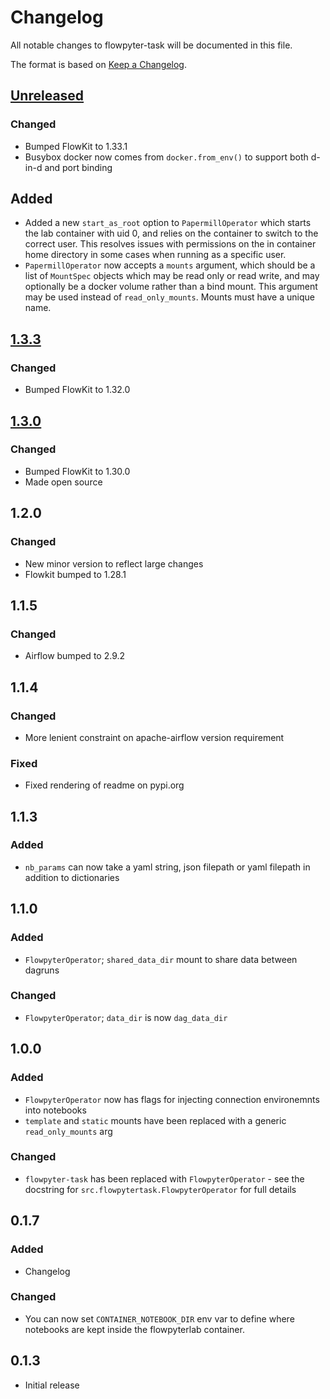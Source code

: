 # Changelog

All notable changes to flowpyter-task will be documented in this file.

The format is based on [Keep a Changelog](https://keepachangelog.com/en/1.0.0/).

## [Unreleased]

### Changed

- Bumped FlowKit to 1.33.1
- Busybox docker now comes from `docker.from_env()` to support both d-in-d and port binding

## Added

- Added a new `start_as_root` option to `PapermillOperator` which starts the lab container with uid 0, and relies on the container to switch to the correct user. This resolves issues with permissions on the in container home directory in some cases when running as a specific user.
- `PapermillOperator` now accepts a `mounts` argument, which should be a list of `MountSpec` objects which may be read only or read write, and may optionally be a docker volume rather than a bind mount. This argument may be used instead of `read_only_mounts`. Mounts must have a unique name.


## [1.3.3]

### Changed

- Bumped FlowKit to 1.32.0

## [1.3.0]

### Changed

- Bumped FlowKit to 1.30.0
- Made open source

## 1.2.0

### Changed
- New minor version to reflect large changes
- Flowkit bumped to 1.28.1

## 1.1.5

### Changed
- Airflow bumped to 2.9.2

## 1.1.4
  
### Changed
- More lenient constraint on apache-airflow version requirement

### Fixed
- Fixed rendering of readme on pypi.org

## 1.1.3

### Added
- `nb_params` can now take a yaml string, json filepath or yaml filepath in addition to dictionaries

## 1.1.0

### Added
- `FlowpyterOperator`; `shared_data_dir` mount to share data between dagruns
  
### Changed
- `FlowpyterOperator`; `data_dir` is now `dag_data_dir`

## 1.0.0

### Added
- `FlowpyterOperator` now has flags for injecting connection environemnts into notebooks
- `template` and `static` mounts have been replaced with a generic `read_only_mounts` arg

### Changed
- `flowpyter-task` has been replaced with `FlowpyterOperator` - see the docstring for `src.flowpytertask.FlowpyterOperator` for full details

## 0.1.7

### Added

- Changelog

### Changed

- You can now set `CONTAINER_NOTEBOOK_DIR` env var to define where notebooks are kept inside the flowpyterlab container.

## 0.1.3

- Initial release

[Unreleased]: https://github.com/Flowminder/flowpyter-task/compare/1.3.3...main
[1.3.3]: https://github.com/Flowminder/flowpyter-task/compare/1.3.0...1.3.3
[1.3.0]: https://github.com/Flowminder/flowpyter-task/tree/1.3.0
